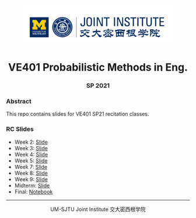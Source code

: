 <div style="text-align:center">
	<img src="./images/ji_logo.png" alt="Jilogo" style="zoom:40%;" />
</div>
<center>
	<h1>
		VE401 Probabilistic Methods in Eng.
	</h1>
</center> 
<center>
   <h3>
       SP 2021
    </h3> 
</center>

### Abstract

This repo contains slides for VE401 SP21 recitation classes.

### RC Slides

- Week 2: [Slide](./week-2/VE401_RC_week2_with_sol.pdf)
- Week 3: [Slide](./week-3/VE401_RC_week3_with_sol.pdf)
- Week 4: [Slide](./week-4/VE401_RC_week4_with_sol.pdf)
- Week 5: [Slide](./week-5/VE401_RC_week5_with_sol.pdf)
- Week 7: [Slide](./week-7/VE401_RC_week7.pdf)
- Week 8: [Slide](./week-8/VE401_RC_week8_with_sol.pdf)
- Week 9: [Slide](./week-9/VE401_RC_week9.pdf)
- Midterm: [Slide](./midterm/VE401_mid_review_part_2_with_sol.pdf)
- Final: [Notebook](./final/VE401_final_review_part_4.nb)

<hr>
<center>
    UM-SJTU Joint Institute 交大密西根学院
</center>

